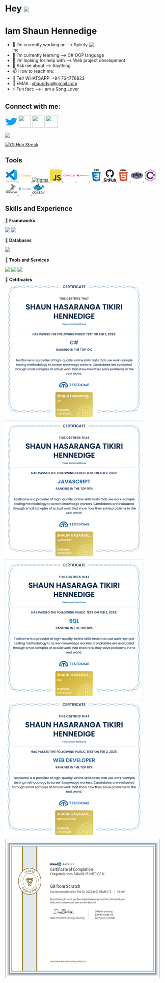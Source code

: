 ## <h1> Hey <img src="https://media.giphy.com/media/hvRJCLFzcasrR4ia7z/giphy.gif" width="25px"> </h1>

<h1>Iam Shaun Hennedige</h1>

<img align='right' src="https://media2.giphy.com/media/fvx95jkua5th3YeThr/giphy.gif?cid=ecf05e47b596davzzkj65n2frc8josr9jwcikb1zaflbjmv4&rid=giphy.gif&ct=s" width="230">

- 🔭 I’m currently working on --> Splinty inc 
- 🌱 I’m currently learning --> C# OOP language
- 🤔 I’m looking for help with --> Web project development 
- 💬 Ask me about --> Anything 
- 📫 How to reach me:
- || Tel/ WHATSAPP: +94 764778823 
- || EMAIL: shaundvp@gmail.com
- ⚡ Fun fact: --> I am a Song Lover 

<h2 align="left">Connect with me:</h2>
<p align="left">
<a href="https://twitter.com/ShaunHennedige" target="blank"><img align="center" src="https://github.com/devicons/devicon/blob/master/icons/twitter/twitter-original.svg" alt="" height="30" width="40" /></a>
<a href="https://www.linkedin.com/in/shaun-hennedige-%C2%A9-63158b180/" target="blank"><img align="center" src="https://cdn0.iconfinder.com/data/icons/social-flat-rounded-rects/512/linkedin-512.png" alt="" height="40" width="40" /></a>
<a href="https://www.instagram.com/sean_hennedige/" target="blank"><img align="center" src="https://cdn2.iconfinder.com/data/icons/social-icons-33/128/Instagram-512.png" alt="" height="40" width="40" /></a>
<a href="https://www.youtube.com/channel/UCtzeij7d_d2t6Wd0r3a5Asw" target="blank"><img align="center" src="https://cdn1.iconfinder.com/data/icons/logotypes/32/youtube-512.png" alt="" height="40" width="40" /></a>
</p>

<img align='center' src="https://media0.giphy.com/media/hqU2KkjW5bE2v2Z7Q2/giphy.gif?cid=ecf05e47k1xhvwj8snj5jrqryh5jb1pzighx8rgxwte63rh1&rid=giphy.gif&ct=ts" width="200">

[![GitHub Streak](http://github-readme-streak-stats.herokuapp.com?user=ShaunHennedige&theme=dark&date_format=j%2Fn%5B%2FY%5D)](https://git.io/streak-stats)

## <h2>Tools</h2>
<p align="left"><a href="https://code.visualstudio.com" target="_blank"> <img src="https://github.com/devicons/devicon/blob/master/icons/vscode/vscode-original-wordmark.svg" alt="vscode" width="40" height="40"/> </a> <a href="https://www.sketch.com" target="_blank"> <img src="https://github.com/devicons/devicon/blob/master/icons/sketch/sketch-line-wordmark.svg" alt="sketch" width="40" height="40"/> </a> <a href="https://www.figma.com/" target="_blank"> <img src="https://www.vectorlogo.zone/logos/figma/figma-icon.svg" alt="figma" width="40" height="40"/> </a> <a href="https://www.w3schools.com/js/" target="_blank"> <img src="https://github.com/devicons/devicon/blob/master/icons/javascript/javascript-original.svg" alt="jss" width="40" height="40"/> </a> <a href="https://www.oracle.com/index.html" target="_blank"> <img src="https://github.com/devicons/devicon/blob/master/icons/oracle/oracle-original.svg" alt="git" width="40" height="40"/> </a><a href="https://visualstudio.microsoft.com" target="_blank"> <img src="https://github.com/devicons/devicon/blob/master/icons/visualstudio/visualstudio-plain-wordmark.svg" alt="VisualStudio" width="40" height="40"/> </a> <a href="https://www.w3schools.com/css/" target="_blank"> <img src="https://github.com/devicons/devicon/blob/master/icons/css3/css3-original-wordmark.svg" alt="github" width="40" height="40"/> </a> <a href="https://github.com" target="_blank"> <img src="https://github.com/devicons/devicon/blob/master/icons/github/github-original-wordmark.svg" alt="github" width="40" height="40"/> </a>
<a href="https://developer.mozilla.org/en-US/docs/Glossary/HTML5" target="_blank"> <img src="https://github.com/devicons/devicon/blob/master/icons/html5/html5-original-wordmark.svg" alt="html5" width="40" height="40"/> </a>
<a href="https://phpenthusiast.com" target="_blank"> <img src="https://github.com/devicons/devicon/blob/master/icons/php/php-original.svg" alt="PHP" width="40" height="40"/> </a>
<a href="https://www.w3schools.com/cs/index.php" target="_blank"> <img src="https://raw.githubusercontent.com/devicons/devicon/1119b9f84c0290e0f0b38982099a2bd027a48bf1/icons/csharp/csharp-line.svg" alt="C#" width="40" height="40"/> </a>
<a href="https://www.microsoft.com/en-us/sql-server/sql-server-downloads" target="_blank"> <img src="https://raw.githubusercontent.com/devicons/devicon/1119b9f84c0290e0f0b38982099a2bd027a48bf1/icons/microsoftsqlserver/microsoftsqlserver-plain-wordmark.svg" alt="MSSQL" width="40" height="40"/> </a>
<a href="https://www.jetbrains.com/idea/" target="_blank"> <img src="https://raw.githubusercontent.com/devicons/devicon/1119b9f84c0290e0f0b38982099a2bd027a48bf1/icons/intellij/intellij-original-wordmark.svg" alt="IJ" width="40" height="40"/> </a>
<a href="https://www.docker.com" target="_blank"> <img src="https://raw.githubusercontent.com/devicons/devicon/1119b9f84c0290e0f0b38982099a2bd027a48bf1/icons/docker/docker-original-wordmark.svg" alt="Docker" width="40" height="40"/> </a>


## <h2>Skills and Experience</h2>
🔴 <strong>Frameworks</strong>

![](https://img.shields.io/badge/Django-092E20?style=for-the-badge&logo=django&logoColor=white)
![](https://img.shields.io/badge/Bootstrap-563D7C?style=for-the-badge&logo=bootstrap&logoColor=white)


🔴 <strong>Databases</strong>

![](	https://img.shields.io/badge/MySQL-00000F?style=for-the-badge&logo=mysql&logoColor=white)

🔴 <strong>Tools and Services</strong>

![](https://img.shields.io/badge/Git-F05032?style=for-the-badge&logo=git&logoColor=white)
![](https://img.shields.io/badge/Visual_Studio_Code-0078D4?style=for-the-badge&logo=visual%20studio%20code&logoColor=white)
![](https://img.shields.io/badge/Visual_Studio_2019-5C2D91?style=for-the-badge&logo=visual%20studio&logoColor=white)

🔴 <strong>Cetificates</strong>
</br>
<a href="https://www.testdome.com/certificates/cb981e494fc040aab08a2d59a1ab75b0" target="_blank"> <img src="https://raw.githubusercontent.com/ShaunHennedige/Computing-Certificates/main/Screenshot%202023-02-02%20at%2007.14.07.png?token=GHSAT0AAAAAAB6HVL4CLPVUZWOBOTBH7NHKY7DOJUA" alt="C#CERT" width="450" height="450"/></a> 
<a href="https://www.testdome.com/certificates/3d96cedbc2cd4d1391bf0b0095706415" target="_blank"> <img src="https://raw.githubusercontent.com/ShaunHennedige/Computing-Certificates/main/Screenshot%202023-02-02%20at%2008.56.32.png?token=GHSAT0AAAAAAB6HVL4CLXZR7HINOYHY4NREY7DOLDA" alt="Javascript" width="450" height="450"/></a> 
<a href="https://www.testdome.com/certificates/9ba09b71c069475cba096c8325d54592" target="_blank"> <img src="https://raw.githubusercontent.com/ShaunHennedige/Computing-Certificates/main/WhatsApp%20Image%202023-02-02%20at%2008.39.38.jpeg?token=GHSAT0AAAAAAB6HVL4CTIJEKV32DQOTGOFAY7DONVQ" alt="SQL" width="450" height="450"/></a>
<a href="https://www.testdome.com/certificates/f8c5512100ef42b38032f52e7741011c" target="_blank"> <img src="https://raw.githubusercontent.com/ShaunHennedige/Computing-Certificates/main/Screenshot%202023-02-02%20at%2009.10.35.png?token=GHSAT0AAAAAAB6HVL4DIW5PG3LSIHEZVFBIY7DOPCA" alt="Web_Developer" width="450" height="450"/></a>
<a href="https://www.linkedin.com/learning/certificates/17e4fc1d796d7fe4d23696fe25e0e35752a9630c0c04f74a0da8c81ef245ae31?u=26140778" target="_blank"> <img src="https://raw.githubusercontent.com/ShaunHennedige/Computing-Certificates/main/Screenshot%202023-02-08%20at%2014.36.29.png?token=GHSAT0AAAAAAB6HVL4CK4MUOWWGI7FGECAKY7DOSAQ" alt="GIT_From_Scratch" width="550" height="450"/></a>
</br>
